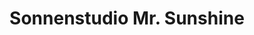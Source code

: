 ---
title: "Sonnenstudio Mr. Sunshine"
url: /menden-sauerland/sonnenstudio-mr-sunshine/
shop: Kosmetik
---
